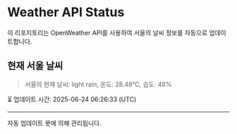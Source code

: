 
# Weather API Status

이 리포지토리는 OpenWeather API를 사용하여 서울의 날씨 정보를 자동으로 업데이트합니다.

## 현재 서울 날씨
> 서울의 현재 날씨: light rain, 온도: 28.48°C, 습도: 48%

⏳ 업데이트 시간: 2025-06-24 06:26:33 (UTC)

---
자동 업데이트 봇에 의해 관리됩니다.
